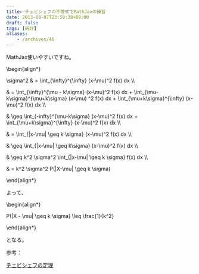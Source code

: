 ```yaml
---
title: チェビシェフの不等式でMathJaxの練習
date: 2013-08-07T23:59:38+09:00
draft: false
tags: [統計]
aliases:
    - /archives/46
---
```


MathJax使いやすいですね。

\begin{align\*}
 \sigma^2 & = \int_{\infty}^{\infty} (x-\mu)^2 f(x) dx \\\\
   & = \int_{\infty}^{\mu - k\sigma} (x-\mu)^2 f(x) dx + \int_{\mu-k\sigma}^{\mu+k\sigma} (x-\mu) ^2 f(x) dx + \int_{\mu+k\sigma}^{\infty} (x-\mu)^2 f(x) dx \\\\
   & \geq \int_{-infty}^{\mu-k\sigma} (x-\mu)^2 f(x) dx + \int_{\mu+k\sigma}^{\infty} (x-\mu)^2 f(x) dx \\\\
& = \int_{|x-\mu| \geq k \sigma} (x-\mu)^2 f(x) dx \\\\
& \geq \int_{|x-\mu| \geq k\sigma} (x-\mu)^2 f(x) dx \\\\
& \geq k^2 \sigma^2 \int_{|x-\mu| \geq k \sigma} f(x) dx \\\\
& = k^2 \sigma^2 P(|X-\mu| \geq k \sigma)
\end{align\*}
よって、
\begin{align\*}
P(|X - \mu| \geq k \sigma) \leq \frac{1}{k^2} 
\end{align\*}
となる。

参考：
[チェビシェフの定理](http://homepage3.nifty.com/rikei-index01/kakuritu/chebisyehu.html)



